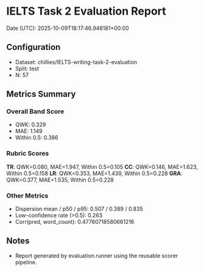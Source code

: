 # IELTS Task 2 Evaluation Report

Date (UTC): 2025-10-09T18:17:46.948181+00:00

## Configuration
- Dataset: chillies/IELTS-writing-task-2-evaluation
- Split: test
- N: 57

## Metrics Summary
### Overall Band Score
- QWK: 0.329
- MAE: 1.149
- Within 0.5: 0.386

### Rubric Scores
**TR**: QWK=0.080, MAE=1.947, Within 0.5=0.105
**CC**: QWK=0.146, MAE=1.623, Within 0.5=0.158
**LR**: QWK=0.353, MAE=1.439, Within 0.5=0.228
**GRA**: QWK=0.377, MAE=1.535, Within 0.5=0.228

### Other Metrics
- Dispersion mean / p50 / p95: 0.507 / 0.389 / 0.835
- Low-confidence rate (>0.5): 0.263
- Corr(pred, word_count): 0.47760718580661216

## Notes
- Report generated by evaluation.runner using the reusable scorer pipeline.